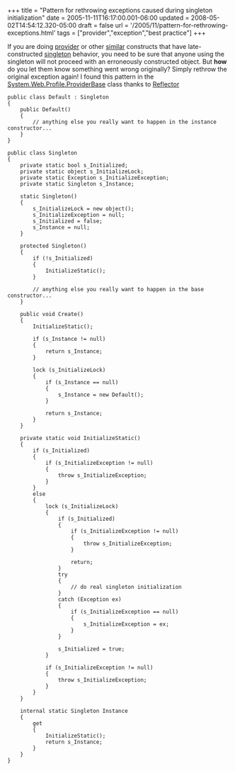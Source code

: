 +++
title = "Pattern for rethrowing exceptions caused during singleton initialization"
date = 2005-11-11T16:17:00.001-06:00
updated = 2008-05-02T14:54:12.320-05:00
draft = false
url = '/2005/11/pattern-for-rethrowing-exceptions.html'
tags = ["provider","exception","best practice"]
+++

If you are doing [provider](http://msdn.microsoft.com/library/default.asp?url=/library/en-us/dnaspnet/html/asp02182004.asp) or other [similar](http://msdn.microsoft.com/library/default.asp?url=/library/en-us/dnaspnet/html/asp04212004.asp) constructs that have late-constructed [singleton](http://) behavior, you need to be sure that anyone using the singleton will not proceed with an erroneously constructed object. But **how** do you let them know something went wrong originally? Simply rethrow the original exception again! I found this pattern in the [System.Web.Profile.ProviderBase](http://msdn.microsoft.com/library/default.asp?url=/library/en-us/dnaspnet/html/asp02182004.asp) class thanks to [Reflector](http://www.aisto.com/roeder/dotnet/)
```
public class Default : Singleton
{
    public Default()
    {
        // anything else you really want to happen in the instance constructor...
    }
}

public class Singleton
{
    private static bool s_Initialized;
    private static object s_InitializeLock;
    private static Exception s_InitializeException;
    private static Singleton s_Instance;

    static Singleton()
    {
        s_InitializeLock = new object();
        s_InitializeException = null;
        s_Initialized = false;
        s_Instance = null;
    }

    protected Singleton()
    {
        if (!s_Initialized)
        {
            InitializeStatic();
        }

        // anything else you really want to happen in the base constructor...
    }

    public void Create()
    {
        InitializeStatic();

        if (s_Instance != null)
        {
            return s_Instance;
        }

        lock (s_InitializeLock)
        {
            if (s_Instance == null)
            {
                s_Instance = new Default();
            }
            
            return s_Instance;
        }
    }
    
    private static void InitializeStatic()
    {
        if (s_Initialized)
        {
            if (s_InitializeException != null)
            {
                throw s_InitializeException;
            }
        }
        else
        {
            lock (s_InitializeLock)
            {
                if (s_Initialized)
                {
                    if (s_InitializeException != null)
                    {
                        throw s_InitializeException;
                    }
                    
                    return;
                }
                try
                {
                    // do real singleton initialization
                }
                catch (Exception ex)
                {
                    if (s_InitializeException == null)
                    {
                        s_InitializeException = ex;
                    }
                }
                
                s_Initialized = true;
            }
            
            if (s_InitializeException != null)
            {
                throw s_InitializeException;
            }
        }
    }
    
    internal static Singleton Instance
    {
        get
        {
            InitializeStatic();
            return s_Instance;
        }
    }
}
```

